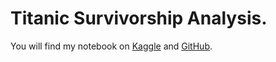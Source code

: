 # Titanic Survivorship Analysis.

You will find my notebook on [Kaggle](https://www.kaggle.com/gualtieri/titanic/titanic-survivorship-analysis) and [GitHub](https://github.com/marciogualtieri/DataScience/blob/master/kaggle/titanic/scripts/titanic.Rmd).
